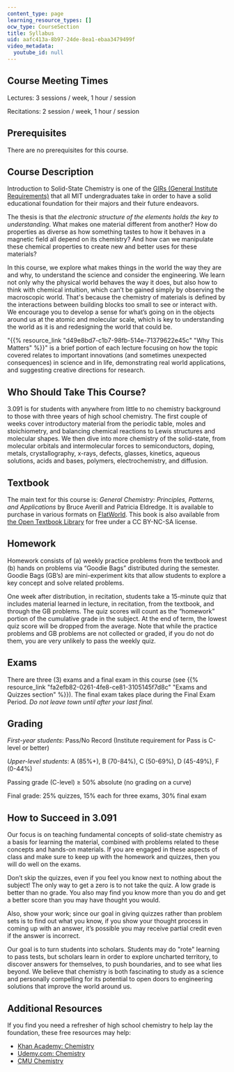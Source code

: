 ```yaml
---
content_type: page
learning_resource_types: []
ocw_type: CourseSection
title: Syllabus
uid: aafc413a-8b97-24de-8ea1-ebaa3479499f
video_metadata:
  youtube_id: null
---
```


Course Meeting Times
--------------------

Lectures: 3 sessions / week, 1 hour / session

Recitations: 2 session / week, 1 hour / session

Prerequisites
-------------

There are no prerequisites for this course.

Course Description
------------------

Introduction to Solid-State Chemistry is one of the [GIRs (General Institute Requirements)](https://firstyear.mit.edu/academics-exploration/subjects-and-schedules) that all MIT undergraduates take in order to have a solid educational foundation for their majors and their future endeavors.

The thesis is that _the electronic structure of the elements holds the key to understanding_. What makes one material different from another? How do properties as diverse as how something tastes to how it behaves in a magnetic field all depend on its chemistry? And how can we manipulate these chemical properties to create new and better uses for these materials?

In this course, we explore what makes things in the world the way they are and why, to understand the science and consider the engineering. We learn not only why the physical world behaves the way it does, but also how to think with chemical intuition, which can’t be gained simply by observing the macroscopic world. That's because the chemistry of materials is defined by the interactions between building blocks too small to see or interact with. We encourage you to develop a sense for what’s going on in the objects around us at the atomic and molecular scale, which is key to understanding the world as it is and redesigning the world that could be.

"{{% resource_link "d49e8bd7-c1b7-98fb-514e-71379622e45c" "Why This Matters" %}}" is a brief portion of each lecture focusing on how the topic covered relates to important innovations (and sometimes unexpected consequences) in science and in life, demonstrating real world applications, and suggesting creative directions for research.

Who Should Take This Course?
----------------------------

3.091 is for students with anywhere from little to no chemistry background to those with three years of high school chemistry. The first couple of weeks cover introductory material from the periodic table, moles and stoichiometry, and balancing chemical reactions to Lewis structures and molecular shapes. We then dive into more chemistry of the solid-state, from molecular orbitals and intermolecular forces to semiconductors, doping, metals, crystallography, x-rays, defects, glasses, kinetics, aqueous solutions, acids and bases, polymers, electrochemistry, and diffusion.

Textbook
--------

The main text for this course is: _General Chemistry: Principles, Patterns, and Applications_ by Bruce Averill and Patricia Eldredge. It is available to purchase in various formats on [FlatWorld](https://students.flatworldknowledge.com/course/2586417). This book is also available from [the Open Textbook Library](https://open.umn.edu/opentextbooks/textbooks/general-chemistry-principles-patterns-and-applications) for free under a CC BY-NC-SA license.

Homework
--------

Homework consists of (a) weekly practice problems from the textbook and (b) hands on problems via “Goodie Bags” distributed during the semester. Goodie Bags (GB’s) are mini-experiment kits that allow students to explore a key concept and solve related problems.

One week after distribution, in recitation, students take a 15-minute quiz that includes material learned in lecture, in recitation, from the textbook, and through the GB problems. The quiz scores will count as the “homework” portion of the cumulative grade in the subject. At the end of term, the lowest quiz score will be dropped from the average. Note that while the practice problems and GB problems are not collected or graded, if you do not do them, you are very unlikely to pass the weekly quiz.

Exams
-----

There are three (3) exams and a final exam in this course (see {{% resource_link "fa2efb82-0261-4fe8-ce81-3105145f7d8c" "Exams and Quizzes section" %}}). The final exam takes place during the Final Exam Period. _Do not leave town until after your last final._

Grading
-------

_First-year students_: Pass/No Record (Institute requirement for Pass is C-level or better)

_Upper-level students_: A (85%+), B (70-84%), C (50-69%), D (45-49%), F (0-44%)

Passing grade (C-level) ≥ 50% absolute (no grading on a curve)

Final grade: 25% quizzes, 15% each for three exams, 30% final exam

How to Succeed in 3.091
-----------------------

Our focus is on teaching fundamental concepts of solid-state chemistry as a basis for learning the material, combined with problems related to these concepts and hands-on materials. If you are engaged in these aspects of class and make sure to keep up with the homework and quizzes, then you will do well on the exams.

Don’t skip the quizzes, even if you feel you know next to nothing about the subject! The only way to get a zero is to not take the quiz. A low grade is better than no grade. You also may find you know more than you do and get a better score than you may have thought you would.

Also, show your work; since our goal in giving quizzes rather than problem sets is to find out what you know, if you show your thought process in coming up with an answer, it’s possible you may receive partial credit even if the answer is incorrect.

Our goal is to turn students into scholars. Students may do "rote" learning to pass tests, but scholars learn in order to explore uncharted territory, to discover answers for themselves, to push boundaries, and to see what lies beyond. We believe that chemistry is both fascinating to study as a science and personally compelling for its potential to open doors to engineering solutions that improve the world around us.

Additional Resources
--------------------

If you find you need a refresher of high school chemistry to help lay the foundation, these free resources may help:

*   [Khan Academy: Chemistry](https://www.khanacademy.org/science/chemistry)
*   [Udemy.com: Chemistry](https://www.udemy.com/chemistry-1a-002-spring-2010/)
*   [CMU Chemistry](https://web.archive.org/web/20160601000000/http://oli.cmu.edu/courses/free-open/chemistry)
